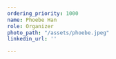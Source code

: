 ```yaml
---
ordering_priority: 1000
name: Phoebe Han
role: Organizer
photo_path: "/assets/phoebe.jpeg"
linkedin_url: ''

---
```

